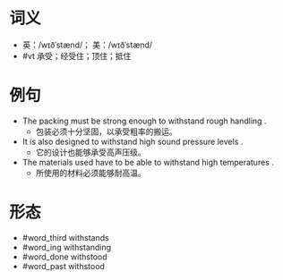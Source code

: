 # 词义
- 英：/wɪðˈstænd/； 美：/wɪðˈstænd/
- #vt 承受；经受住；顶住；抵住
# 例句
- The packing must be strong enough to withstand rough handling .
	- 包装必须十分坚固，以承受粗率的搬运。
- It is also designed to withstand high sound pressure levels .
	- 它的设计也能够承受高声压级。
- The materials used have to be able to withstand high temperatures .
	- 所使用的材料必须能够耐高温。
# 形态
- #word_third withstands
- #word_ing withstanding
- #word_done withstood
- #word_past withstood
